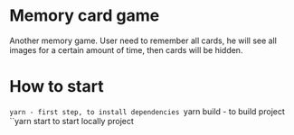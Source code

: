 # Memory card game

Another memory game. User need to remember all cards, he will see all images for a certain amount of time, then cards will be hidden.

# How to start

`yarn - first step, to install dependencies
`yarn build - to build project
``yarn start to start locally project
